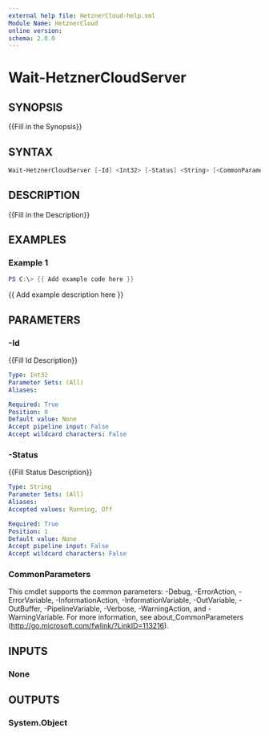 ```yaml
---
external help file: HetznerCloud-help.xml
Module Name: HetznerCloud
online version:
schema: 2.0.0
---
```


# Wait-HetznerCloudServer

## SYNOPSIS

{{Fill in the Synopsis}}

## SYNTAX

```powershell
Wait-HetznerCloudServer [-Id] <Int32> [-Status] <String> [<CommonParameters>]
```

## DESCRIPTION

{{Fill in the Description}}

## EXAMPLES

### Example 1

```powershell
PS C:\> {{ Add example code here }}
```

{{ Add example description here }}

## PARAMETERS

### -Id

{{Fill Id Description}}

```yaml
Type: Int32
Parameter Sets: (All)
Aliases:

Required: True
Position: 0
Default value: None
Accept pipeline input: False
Accept wildcard characters: False
```

### -Status

{{Fill Status Description}}

```yaml
Type: String
Parameter Sets: (All)
Aliases:
Accepted values: Running, Off

Required: True
Position: 1
Default value: None
Accept pipeline input: False
Accept wildcard characters: False
```

### CommonParameters

This cmdlet supports the common parameters: -Debug, -ErrorAction, -ErrorVariable, -InformationAction, -InformationVariable, -OutVariable, -OutBuffer, -PipelineVariable, -Verbose, -WarningAction, and -WarningVariable.
For more information, see about_CommonParameters (http://go.microsoft.com/fwlink/?LinkID=113216).

## INPUTS

### None

## OUTPUTS

### System.Object
